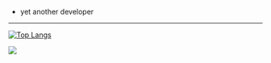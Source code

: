 - yet another developer
<!---
tarikbayer/tarikbayer is a ✨ special ✨ repository because its `README.md` (this file) appears on your GitHub profile.
You can click the Preview link to take a look at your changes.
--->
************************
[![Top Langs](https://github-readme-stats.vercel.app/api/top-langs/?username=tarikbayer&layout=compact)](https://github.com/anuraghazra/github-readme-stats)

<img align="left" src="https://github-readme-stats.vercel.app/api/top-langs/?username=tarikbayer&title_color=ffffff&text_color=c9cacc&icon_color=2bbc8a&bg_color=1d1f21" />
